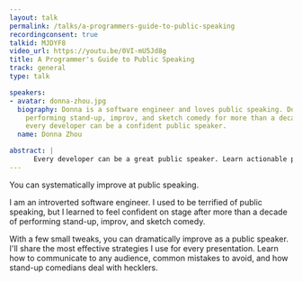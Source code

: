 ```yaml
---
layout: talk
permalink: /talks/a-programmers-guide-to-public-speaking
recordingconsent: true
talkid: MJDYF8
video_url: https://youtu.be/0VI-mU5Jd8g
title: A Programmer's Guide to Public Speaking
track: general
type: talk

speakers:
- avatar: donna-zhou.jpg
  biography: Donna is a software engineer and loves public speaking. Donna has been
    performing stand-up, improv, and sketch comedy for more than a decade. She believes
    every developer can be a confident public speaker.
  name: Donna Zhou

abstract: | 
      Every developer can be a great public speaker. Learn actionable public speaking tips distilled from more than a decade of stand-up, improv, and sketch comedy. After this talk, you'll feel more confident delivering daily standups, company meetings, and conference talks.
---
```


You can systematically improve at public speaking. 

I am an introverted software engineer. I used to be terrified of public speaking, but I learned to feel confident on stage after more than a decade of performing stand-up, improv, and sketch comedy. 

With a few small tweaks, you can dramatically improve as a public speaker. I'll share the most effective strategies I use for every presentation. Learn how to communicate to any audience, common mistakes to avoid, and how stand-up comedians deal with hecklers.
